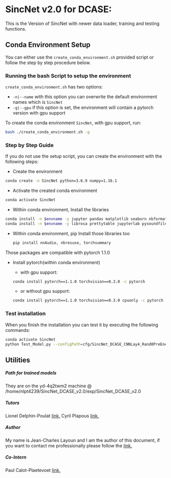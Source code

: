 # SincNet v2.0 for DCASE:

This is the Version of SincNet with newer data loader, training and testing functions.

## Conda Environment Setup

You can either use the `create_conda_environment.sh` provided script or follow the step by step procedure below.

### Running the bash Script to setup the environment

`create_conda_environment.sh` has two options:

- `-n|--name` with this option you can overwrite the default environment names which is `SincNet`
- `-g|--gpu` if this option is set, the environment will contain a pytorch version with gpu support

To create the conda environment `SincNet`, with gpu support, run:

```bash
bash ./create_conda_environment.sh -g
```

### Step by Step Guide

If you do not use the setup script, you can create the environment with the following steps:

- Create the environment

```bash
conda create -n SincNet python=3.6.9 numpy=1.16.1
```

- Activate the created conda environment

```bash
conda activate SincNet
```

- Within conda environment, Install the libraries

```bash
conda install -n $envname -y jupyter pandas matplotlib seaborn nbformat
conda install -n $envname -y librosa prettytable jupyterlab pysoundfile tqdm -c conda-forge
```

* Within conda environment, pip Install those libraries too

  ```bash
  pip install nnAudio, nbresuse, torchsummary
  ```

Those packages are compatible with pytorch 1.1.0

- Install pytorch(within conda environment)

  - with gpu support:

  ```bash
  conda install pytorch==1.1.0 torchvision==0.3.0 -c pytorch
  ```

  - or without gpu support:

  ```bash
  conda install pytorch==1.1.0 torchvision==0.3.0 cpuonly -c pytorch
  ```

### Test installation

When you finish the installation you can test it by executing the following commands:

```bash
conda activate SincNet
python Test_Model.py --configPath=cfg/SincNet_DCASE_CNNLay4_Rand0PreEnergyWindow800_Scheduler_PReLu_Drop30.cfg --FileName=CNNlay4_Rand0PreEnergy1000ms_Scheduler_Window800ms_PReLu_Drop30_normalSincNet --cuda=1
```

## Utilities

##### Path for trained models

They are on the yd-4q2twm2 machine @ /home/nlpt4239/SincNet_DCASE_v2.0/exp/SincNet_DCASE_v2.0


##### Tutors

Lionel Delphin-Poulat [link.](https://fr.linkedin.com/in/lionel-delphin-6a091a162)
Cyril Plapous [link.](https://fr.linkedin.com/in/cyril-plapous-983b04b1)

#####  Author

My name is Jean-Charles Layoun and I am the author of this document, if you want to contact me professionally please follow the [link.](https://fr.linkedin.com/in/jclayoun)

##### Co-Intern

 Paul Calot-Plaetevoet [link.](https://fr.linkedin.com/in/paul-calot-43549814b)